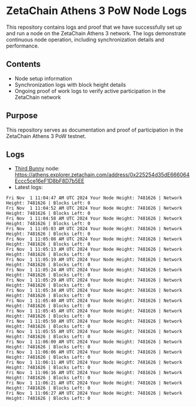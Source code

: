 # ZetaChain Athens 3 PoW Node Logs
This repository contains logs and proof that we have successfully set up and run a node on the ZetaChain Athens 3 network. The logs demonstrate continuous node operation, including synchronization details and performance.

## Contents
- Node setup information
- Synchronization logs with block height details
- Ongoing proof of work logs to verify active participation in the ZetaChain network

## Purpose
This repository serves as documentation and proof of participation in the ZetaChain Athens 3 PoW testnet.

## Logs

- [Third Bunny](https://thirdbunny.xyz/) node: https://athens.explorer.zetachain.com/address/0x225254d35dE666064Eccc5ce16eF1D8bF8D7b5EE
- Latest logs:
```
Fri Nov  1 11:04:47 AM UTC 2024 Your Node Height: 7481626 | Network Height: 7481626 | Blocks Left: 0
Fri Nov  1 11:04:52 AM UTC 2024 Your Node Height: 7481626 | Network Height: 7481626 | Blocks Left: 0
Fri Nov  1 11:04:58 AM UTC 2024 Your Node Height: 7481626 | Network Height: 7481626 | Blocks Left: 0
Fri Nov  1 11:05:03 AM UTC 2024 Your Node Height: 7481626 | Network Height: 7481626 | Blocks Left: 0
Fri Nov  1 11:05:08 AM UTC 2024 Your Node Height: 7481626 | Network Height: 7481626 | Blocks Left: 0
Fri Nov  1 11:05:13 AM UTC 2024 Your Node Height: 7481626 | Network Height: 7481626 | Blocks Left: 0
Fri Nov  1 11:05:19 AM UTC 2024 Your Node Height: 7481626 | Network Height: 7481626 | Blocks Left: 0
Fri Nov  1 11:05:24 AM UTC 2024 Your Node Height: 7481626 | Network Height: 7481626 | Blocks Left: 0
Fri Nov  1 11:05:29 AM UTC 2024 Your Node Height: 7481626 | Network Height: 7481626 | Blocks Left: 0
Fri Nov  1 11:05:34 AM UTC 2024 Your Node Height: 7481626 | Network Height: 7481626 | Blocks Left: 0
Fri Nov  1 11:05:40 AM UTC 2024 Your Node Height: 7481626 | Network Height: 7481626 | Blocks Left: 0
Fri Nov  1 11:05:45 AM UTC 2024 Your Node Height: 7481626 | Network Height: 7481626 | Blocks Left: 0
Fri Nov  1 11:05:50 AM UTC 2024 Your Node Height: 7481626 | Network Height: 7481626 | Blocks Left: 0
Fri Nov  1 11:05:55 AM UTC 2024 Your Node Height: 7481626 | Network Height: 7481626 | Blocks Left: 0
Fri Nov  1 11:06:00 AM UTC 2024 Your Node Height: 7481626 | Network Height: 7481626 | Blocks Left: 0
Fri Nov  1 11:06:06 AM UTC 2024 Your Node Height: 7481626 | Network Height: 7481626 | Blocks Left: 0
Fri Nov  1 11:06:11 AM UTC 2024 Your Node Height: 7481626 | Network Height: 7481626 | Blocks Left: 0
Fri Nov  1 11:06:16 AM UTC 2024 Your Node Height: 7481626 | Network Height: 7481626 | Blocks Left: 0
Fri Nov  1 11:06:21 AM UTC 2024 Your Node Height: 7481626 | Network Height: 7481626 | Blocks Left: 0
Fri Nov  1 11:06:27 AM UTC 2024 Your Node Height: 7481626 | Network Height: 7481626 | Blocks Left: 0
```

